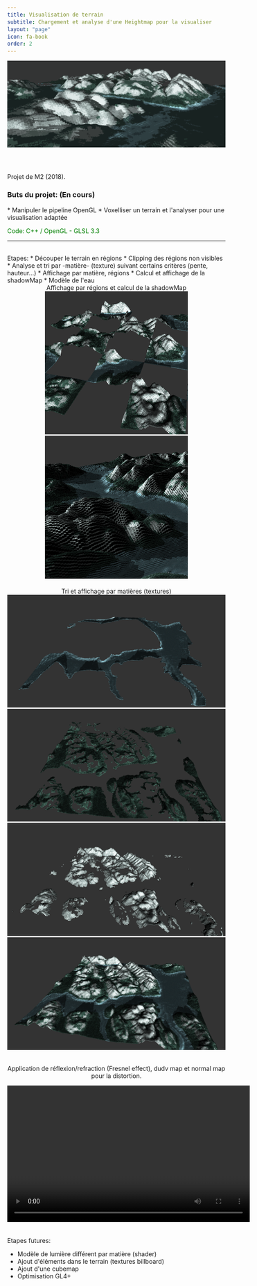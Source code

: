 ```yaml
---
title: Visualisation de terrain
subtitle: Chargement et analyse d'une Heightmap pour la visualiser  
layout: "page"
icon: fa-book
order: 2
---
```

<header>
<img class='image fit' src="assets/images/terrain/bandeau.png" alt="terrain banner" />
</header>

Projet de M2 (2018).
<h3>Buts du projet: (En cours)</h3>
* Manipuler le pipeline OpenGL
* Voxelliser un terrain et l'analyser pour une visualisation adaptée

<p style="color:green">Code: C++ / OpenGL - GLSL 3.3 </p>
<hr>
<br>
Etapes:
* Découper le terrain en régions
* Clipping des régions non visibles
* Analyse et tri par -matière- (texture) suivant certains critères (pente, hauteur...)
* Affichage par matière, régions
* Calcul et affichage de la shadowMap
* Modèle de l'eau

<div style="text-align:center;">
Affichage par régions et calcul de la shadowMap<br>
<img class='image' src="assets/images/terrain/terrainregions.png" alt="regions" />
<img class='image' src="assets/images/terrain/terrainshadow.png" alt="shadowmap" />
</div>
<br>
<div style="text-align:center;">
Tri et affichage par matières (textures) <br>
<img class='image' src="assets/images/terrain/terrainmat1.png" alt="matiere1" />
<img class='image' src="assets/images/terrain/terrainmat2.png" alt="matiere2" /><br>
<img class='image' src="assets/images/terrain/terrainmat3.png" alt="matiere3" />
<img class='image' src="assets/images/terrain/terrainmattot.png" alt="total matieres" />
</div>
<br>
<p style="text-align:center;">Application de réflexion/refraction (Fresnel effect), dudv map et normal map pour la distortion.</p>
<div class="embedresize">
<div>
    <video width="560" height="315" controls>
    <source src="assets/video/water.mp4" type="video/mp4">
    Your browser does not support the video tag.
    </video>
</div>
</div>
<br>

Etapes futures:
* Modèle de lumière différent par matière (shader)
* Ajout d'éléments dans le terrain (textures billboard)
* Ajout d'une cubemap
* Optimisation GL4+

